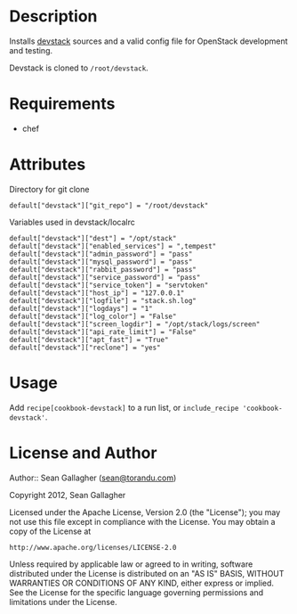 Description
===========
Installs [devstack](http://devstack.org/) sources and a valid config file for
OpenStack development and testing.

Devstack is cloned to `/root/devstack`.

Requirements
============
* chef

Attributes
==========

Directory for git clone

    default["devstack"]["git_repo"] = "/root/devstack"

Variables used in devstack/localrc

    default["devstack"]["dest"] = "/opt/stack"
    default["devstack"]["enabled_services"] = ",tempest"
    default["devstack"]["admin_password"] = "pass"
    default["devstack"]["mysql_password"] = "pass"
    default["devstack"]["rabbit_password"] = "pass"
    default["devstack"]["service_password"] = "pass"
    default["devstack"]["service_token"] = "servtoken"
    default["devstack"]["host_ip"] = "127.0.0.1"
    default["devstack"]["logfile"] = "stack.sh.log"
    default["devstack"]["logdays"] = "1"
    default["devstack"]["log_color"] = "False"
    default["devstack"]["screen_logdir"] = "/opt/stack/logs/screen"
    default["devstack"]["api_rate_limit"] = "False"
    default["devstack"]["apt_fast"] = "True"
    default["devstack"]["reclone"] = "yes"

Usage
=====
Add `recipe[cookbook-devstack]` to a run list, or `include_recipe
'cookbook-devstack'`.

License and Author
==================

Author:: Sean Gallagher (<sean@torandu.com>)

Copyright 2012, Sean Gallagher

Licensed under the Apache License, Version 2.0 (the "License");
you may not use this file except in compliance with the License.
You may obtain a copy of the License at

    http://www.apache.org/licenses/LICENSE-2.0

Unless required by applicable law or agreed to in writing, software
distributed under the License is distributed on an "AS IS" BASIS,
WITHOUT WARRANTIES OR CONDITIONS OF ANY KIND, either express or implied.
See the License for the specific language governing permissions and
limitations under the License.
